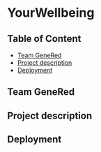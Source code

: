 # YourWellbeing
## Table of Content
- [Team GeneRed]()
- [Project description]()
- [Deployment]()
## Team GeneRed
## Project description
## Deployment
